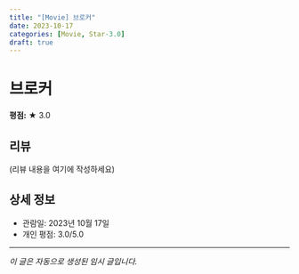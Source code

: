 ```yaml
---
title: "[Movie] 브로커"
date: 2023-10-17
categories: [Movie, Star-3.0]
draft: true
---
```


# 브로커

**평점:** ★ 3.0

## 리뷰

(리뷰 내용을 여기에 작성하세요)

## 상세 정보

- 관람일: 2023년 10월 17일
- 개인 평점: 3.0/5.0

---

*이 글은 자동으로 생성된 임시 글입니다.*
